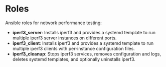 # Roles

Ansible roles for network performance testing:

- **iperf3_server**: Installs iperf3 and provides a systemd template
  to run multiple iperf3 server instances on different ports.
- **iperf3_client**: Installs iperf3 and provides a systemd template to
  run multiple iperf3 clients with per-instance configuration files.
- **iperf3_cleanup**: Stops iperf3 services, removes configuration and logs,
  deletes systemd templates, and optionally uninstalls iperf3.
